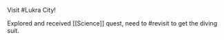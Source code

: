 Visit #Lukra City! 

Explored and received [[Science]] quest, need to #revisit to get the diving suit. 